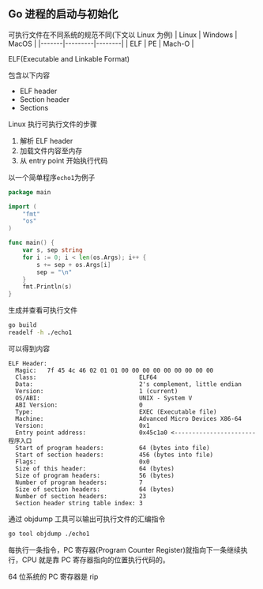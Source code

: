 ## Go 进程的启动与初始化

可执行文件在不同系统的规范不同(下文以 Linux 为例)
| Linux | Windows | MacOS  |
|-------|---------|--------|
| ELF   | PE      | Mach-O |

ELF(Executable and Linkable Format)

包含以下内容

* ELF header
* Section header
* Sections

Linux 执行可执行文件的步骤

1. 解析 ELF header
2. 加载文件内容至内存
3. 从 entry point 开始执行代码

以一个简单程序`echo1`为例子
```go
package main

import (
	"fmt"
	"os"
)

func main() {
	var s, sep string
	for i := 0; i < len(os.Args); i++ {
		s += sep + os.Args[i]
		sep = "\n"
	}
	fmt.Println(s)
}
```

生成并查看可执行文件
```bash
go build
readelf -h ./echo1
```

可以得到内容
```
ELF Header:
  Magic:   7f 45 4c 46 02 01 01 00 00 00 00 00 00 00 00 00
  Class:                             ELF64
  Data:                              2's complement, little endian
  Version:                           1 (current)
  OS/ABI:                            UNIX - System V
  ABI Version:                       0
  Type:                              EXEC (Executable file)
  Machine:                           Advanced Micro Devices X86-64
  Version:                           0x1
  Entry point address:               0x45c1a0 <----------------------- 程序入口
  Start of program headers:          64 (bytes into file)
  Start of section headers:          456 (bytes into file)
  Flags:                             0x0
  Size of this header:               64 (bytes)
  Size of program headers:           56 (bytes)
  Number of program headers:         7
  Size of section headers:           64 (bytes)
  Number of section headers:         23
  Section header string table index: 3
```

通过 objdump 工具可以输出可执行文件的汇编指令
```bash
go tool objdump ./echo1
```

每执行一条指令，PC 寄存器(Program Counter Register)就指向下一条继续执行，CPU
就是靠 PC 寄存器指向的位置执行代码的。

64 位系统的 PC 寄存器是 rip
